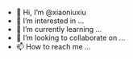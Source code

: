 - 👋 Hi, I’m @xiaoniuxiu
- 👀 I’m interested in ...
- 🌱 I’m currently learning ...
- 💞️ I’m looking to collaborate on ...
- 📫 How to reach me ...

<!---
xiaoniuxiu/xiaoniuxiu is a ✨ special ✨ repository because its `README.md` (this file) appears on your GitHub profile.
You can click the Preview link to take a look at your changes.
--->

